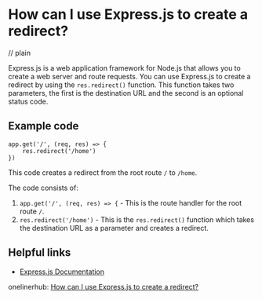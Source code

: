 # How can I use Express.js to create a redirect?
// plain

Express.js is a web application framework for Node.js that allows you to create a web server and route requests. You can use Express.js to create a redirect by using the `res.redirect()` function. This function takes two parameters, the first is the destination URL and the second is an optional status code.

## Example code

```
app.get('/', (req, res) => {
    res.redirect('/home')
})
```

This code creates a redirect from the root route `/` to `/home`.

The code consists of:

1. `app.get('/', (req, res) => {` - This is the route handler for the root route `/`.
2. `res.redirect('/home')` - This is the `res.redirect()` function which takes the destination URL as a parameter and creates a redirect.

## Helpful links
- [Express.js Documentation](https://expressjs.com/en/api.html#res.redirect)

onelinerhub: [How can I use Express.js to create a redirect?](https://onelinerhub.com/expressjs/how-can-i-use-express-js-to-create-a-redirect)